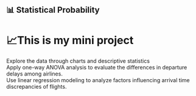 ## :bar_chart: Statistical Probability
# :chart_with_upwards_trend:This is my mini project
Explore the data through charts and descriptive statistics  
Apply one-way ANOVA analysis to evaluate the differences in departure delays among airlines.  
Use linear regression modeling to analyze factors influencing arrival time discrepancies of flights. 
